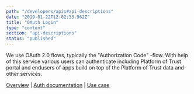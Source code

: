 ```yaml
---
path: "/developers/apis#api-descriptions"
date: "2019-01-22T12:02:33.962Z"
title: "OAuth Login"
type: "content"
section: "api-descriptions"
status: "published"
---
```


We use OAuth 2.0 flows, typically the "Authorization Code" -flow. With help of this service various users can authenticate including Platform of Trust portal and endusers of apps build on top of the Platform of Trust data and other services. 


[Overview](/developers/apis/login-rest-api) | [Auth documentation](https://docs.oftrust.net/#authentication) | [Use case](https://docs.oftrust.net/usecases/auth)